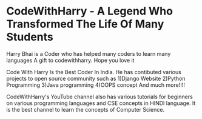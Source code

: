 # CodeWithHarry - A Legend Who Transformed The Life Of Many Students
Harry Bhai is a Coder who has helped many coders to learn many languages
A gift to codewithharry. Hope you love it

Code With Harry Is the Best Coder In India.
He has contibuted various projects to open source community such as
1)Django Website
2)Python Programming
3)Java programming
4)OOPS concept
And much more!!!!

CodeWithHarry's YouTube channel also has various tutorials for beginners on various programming languages and CSE concepts in HINDI language.
It is the best channel to learn the concepts of Computer Science.
